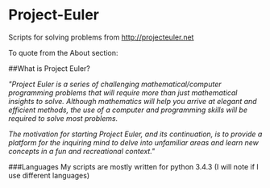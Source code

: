 # Project-Euler
Scripts for solving problems from http://projecteuler.net

To quote from the About section:

##What is Project Euler?

*"Project Euler is a series of challenging mathematical/computer programming problems that will require more than just mathematical insights to solve. Although mathematics will help you arrive at elegant and efficient methods, the use of a computer and programming skills will be required to solve most problems.*

*The motivation for starting Project Euler, and its continuation, is to provide a platform for the inquiring mind to delve into unfamiliar areas and learn new concepts in a fun and recreational context."*

###Languages
My scripts are mostly written for python 3.4.3 (I will note if I use different languages)
